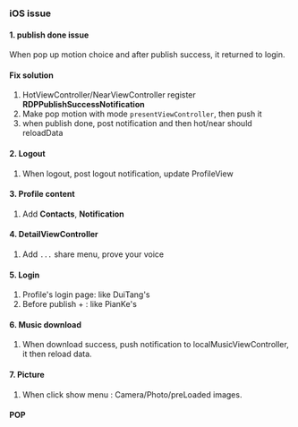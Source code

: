 ### iOS issue


#### 1. publish done issue

When pop up motion choice and after publish success, it returned to login.

#### Fix solution

1. HotViewController/NearViewController register **RDPPublishSuccessNotification**
1. Make pop motion with mode `presentViewController`, then push it
2. when publish done, post notification and then hot/near should reloadData


#### 2. Logout

1. When logout, post logout notification, update ProfileView

#### 3. Profile content

1. Add **Contacts**, **Notification**

#### 4. DetailViewController

1. Add `...` share menu, prove your voice


#### 5. Login

1. Profile's login page: like DuiTang's
2. Before publish + : like PianKe's

#### 6. Music download

1. When download success, push notification to localMusicViewController, it then reload data.


#### 7. Picture
1. When click show menu : Camera/Photo/preLoaded images.


#### POP